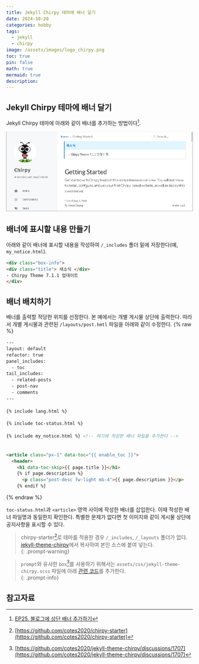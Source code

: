 ```yaml
---
title: Jekyll Chirpy 테마에 배너 달기
date: 2024-10-20
categories: hobby
tags:
  - jekyll
  - chirpy
image: /assets/images/logo_chirpy.png
toc: true
pin: false
math: true
mermaid: true
description:
---
```

## Jekyll Chirpy 테마에 배너 달기

Jekyll Chirpy 테마에 아래와 같이 배너를 추가하는 방법이다[^1].  

![](/assets/images/2024-10-20-banner-in-chirpy.png)

## 배너에 표시할 내용 만들기

아래와 같이 배너에 표시할 내용을 작성하여 `/_includes` 폴더 밑에 저장한다(예, `my_notice.html`).

```html
<div class="box-info">
<div class="title"> 새소식 </div>
- Chirpy Theme 7.1.1 업데이트
</div>
```

## 배너 배치하기

배너를 출력할 적당한 위치를 선정한다. 본 예에서는 개별 게시물 상단에 출력한다. 따라서 개별 게시물과 관련된 `/layouts/post.hmtl` 파일을 아래와 같이 수정한다.
{% raw %}
```html
---
layout: default
refactor: true
panel_includes:
  - toc
tail_includes:
  - related-posts
  - post-nav
  - comments
---

{% include lang.html %}

{% include toc-status.html %}

{% include my_notice.html %} <!-- 여기에 작성한 배너 파일을 추가한다 -->


<article class="px-1" data-toc="{{ enable_toc }}">
  <header>
    <h1 data-toc-skip>{{ page.title }}</h1>
    {% if page.description %}
      <p class="post-desc fw-light mb-4">{{ page.description }}</p>
    {% endif %}

```
{% endraw %}

`toc-status.html`과 `<article>` 영역 사이에 작성한 배너를 삽입한다. 이때 작성한 배너 파일명과 동일한지 확인한다. 특별한 문제가 없다면 첫 이미지와 같이 게시물 상단에 공지사항을 표시할 수 있다.

> chirpy-starter[^2]로 테마를 적용한 경우 `/_includes`, `/_layouts` 폴더가 없다. [jekyll-theme-chirpy](https://github.com/cotes2020/jekyll-theme-chirpy)에서 복사하여 본인 소스에 붙여 넣는다.    
{: .prompt-warning}


> `prompt`와 유사한 `box`[^3]를 사용하기 위해서는 `assets/css/jekyll-theme-chirpy.scss` 파일에 아래 [관련 코드](https://github.com/cotes2020/jekyll-theme-chirpy/discussions/1707)를 추가한다.  
{: .prompt-info}

## 참고자료

[^1]: [EP25. 블로그에 상단 배너 추가하기](https://www.youtube.com/watch?v=fo3tpjxZbZQ&list=PLIMb_GuNnFwfMm3alTSOmDK4AnpdG7USY&index=12)

[^2]: [https://github.com/cotes2020/chirpy-starter](https://github.com/cotes2020/chirpy-starter)

[^3]: [https://github.com/cotes2020/jekyll-theme-chirpy/discussions/1707](https://github.com/cotes2020/jekyll-theme-chirpy/discussions/1707)